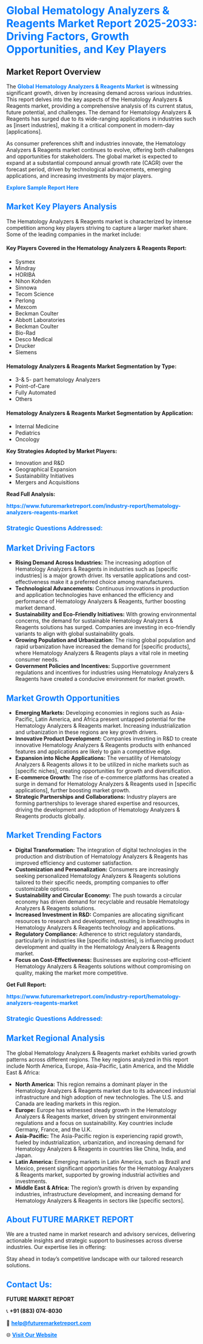 <h1 style="color: #007BFF;">Global Hematology Analyzers & Reagents Market Report 2025-2033: Driving Factors, Growth Opportunities, and Key Players</h1>

<section id="overview">
<h2>Market Report Overview</h2>
<p>The <a href="https://www.futuremarketreport.com/industry-report/hematology-analyzers-reagents-market" style="color: #007BFF; text-decoration: none;"><strong>Global Hematology Analyzers & Reagents Market</strong></a> is witnessing significant growth, driven by increasing demand across various industries. This report delves into the key aspects of the Hematology Analyzers & Reagents market, providing a comprehensive analysis of its current status, future potential, and challenges. The demand for Hematology Analyzers & Reagents has surged due to its wide-ranging applications in industries such as [insert industries], making it a critical component in modern-day [applications].</p>
<p>As consumer preferences shift and industries innovate, the Hematology Analyzers & Reagents market continues to evolve, offering both challenges and opportunities for stakeholders. The global market is expected to expand at a substantial compound annual growth rate (CAGR) over the forecast period, driven by technological advancements, emerging applications, and increasing investments by major players.</p>
</section>

<section id="overview">
<p><a href="https://www.futuremarketreport.com/request-sample/reportId=44105" style="color: #007BFF; text-decoration: none;"><strong>Explore Sample Report Here</strong></a></p>
</section>

<section id="key-players">
<h2 style="color: #007BFF;">Market Key Players Analysis</h2>
<p>The Hematology Analyzers & Reagents market is characterized by intense competition among key players striving to capture a larger market share. Some of the leading companies in the market include:</p>
<h4>Key Players Covered in the Hematology Analyzers & Reagents Report:</h4>
<ul><li>Sysmex</li><li>Mindray</li><li>HORIBA</li><li>Nihon Kohden</li><li>Sinnowa</li><li>Tecom Science</li><li>Perlong</li><li>Mexcom</li><li>Beckman Coulter</li><li>Abbott Laboratories</li><li>Beckman Coulter</li><li>Bio-Rad</li><li>Desco Medical</li><li>Drucker</li><li>Siemens</li></ul>
<h4>Hematology Analyzers & Reagents Market Segmentation by Type:</h4>
<ul><li>3-&amp; 5- part hematology Analyzers</li><li>Point-of-Care</li><li>Fully Automated</li><li>Others</li></ul>

<h4>Hematology Analyzers & Reagents Market Segmentation by Application:</h4>
<ul><li>Internal Medicine</li><li>Pediatrics</li><li>Oncology</li></ul>
<p><strong>Key Strategies Adopted by Market Players:</strong></p>
<ul>
<li>Innovation and R&D</li>
<li>Geographical Expansion</li>
<li>Sustainability Initiatives</li>
<li>Mergers and Acquisitions</li>
</ul>
</section>

<section>
<p><strong>Read Full Analysis: </strong></p><a href="https://www.futuremarketreport.com/industry-report/hematology-analyzers-reagents-market" style="color: #007BFF; text-decoration: none;"><strong>https://www.futuremarketreport.com/industry-report/hematology-analyzers-reagents-market</strong></a>
<h3 style="color: #007BFF;">Strategic Questions Addressed:</h3>
</section>

<section id="driving-factors">
<h2 style="color: #007BFF;">Market Driving Factors</h2>
<ul>
<li><strong>Rising Demand Across Industries:</strong> The increasing adoption of Hematology Analyzers & Reagents in industries such as [specific industries] is a major growth driver. Its versatile applications and cost-effectiveness make it a preferred choice among manufacturers.</li>
<li><strong>Technological Advancements:</strong> Continuous innovations in production and application technologies have enhanced the efficiency and performance of Hematology Analyzers & Reagents, further boosting market demand.</li>
<li><strong>Sustainability and Eco-Friendly Initiatives:</strong> With growing environmental concerns, the demand for sustainable Hematology Analyzers & Reagents solutions has surged. Companies are investing in eco-friendly variants to align with global sustainability goals.</li>
<li><strong>Growing Population and Urbanization:</strong> The rising global population and rapid urbanization have increased the demand for [specific products], where Hematology Analyzers & Reagents plays a vital role in meeting consumer needs.</li>
<li><strong>Government Policies and Incentives:</strong> Supportive government regulations and incentives for industries using Hematology Analyzers & Reagents have created a conducive environment for market growth.</li>
</ul>
</section>

<section id="growth-opportunities">
<h2 style="color: #007BFF;">Market Growth Opportunities</h2>
<ul>
<li><strong>Emerging Markets:</strong> Developing economies in regions such as Asia-Pacific, Latin America, and Africa present untapped potential for the Hematology Analyzers & Reagents market. Increasing industrialization and urbanization in these regions are key growth drivers.</li>
<li><strong>Innovative Product Development:</strong> Companies investing in R&D to create innovative Hematology Analyzers & Reagents products with enhanced features and applications are likely to gain a competitive edge.</li>
<li><strong>Expansion into Niche Applications:</strong> The versatility of Hematology Analyzers & Reagents allows it to be utilized in niche markets such as [specific niches], creating opportunities for growth and diversification.</li>
<li><strong>E-commerce Growth:</strong> The rise of e-commerce platforms has created a surge in demand for Hematology Analyzers & Reagents used in [specific applications], further boosting market growth.</li>
<li><strong>Strategic Partnerships and Collaborations:</strong> Industry players are forming partnerships to leverage shared expertise and resources, driving the development and adoption of Hematology Analyzers & Reagents products globally.</li>
</ul>
</section>

<section id="trending-factors">
<h2 style="color: #007BFF;">Market Trending Factors</h2>
<ul>
<li><strong>Digital Transformation:</strong> The integration of digital technologies in the production and distribution of Hematology Analyzers & Reagents has improved efficiency and customer satisfaction.</li>
<li><strong>Customization and Personalization:</strong> Consumers are increasingly seeking personalized Hematology Analyzers & Reagents solutions tailored to their specific needs, prompting companies to offer customizable options.</li>
<li><strong>Sustainability and Circular Economy:</strong> The push towards a circular economy has driven demand for recyclable and reusable Hematology Analyzers & Reagents solutions.</li>
<li><strong>Increased Investment in R&D:</strong> Companies are allocating significant resources to research and development, resulting in breakthroughs in Hematology Analyzers & Reagents technology and applications.</li>
<li><strong>Regulatory Compliance:</strong> Adherence to strict regulatory standards, particularly in industries like [specific industries], is influencing product development and quality in the Hematology Analyzers & Reagents market.</li>
<li><strong>Focus on Cost-Effectiveness:</strong> Businesses are exploring cost-efficient Hematology Analyzers & Reagents solutions without compromising on quality, making the market more competitive.</li>
</ul>
</section>

<section>
<p><strong>Get Full Report: </strong></p><a href="https://www.futuremarketreport.com/industry-report/hematology-analyzers-reagents-market" style="color: #007BFF; text-decoration: none;"><strong>https://www.futuremarketreport.com/industry-report/hematology-analyzers-reagents-market</strong></a>
<h3 style="color: #007BFF;">Strategic Questions Addressed:</h3>
</section>


<section id="regional-analysis">
<h2 style="color: #007BFF;">Market Regional Analysis</h2>
<p>The global Hematology Analyzers & Reagents market exhibits varied growth patterns across different regions. The key regions analyzed in this report include North America, Europe, Asia-Pacific, Latin America, and the Middle East & Africa:</p>
<ul>
<li><strong>North America:</strong> This region remains a dominant player in the Hematology Analyzers & Reagents market due to its advanced industrial infrastructure and high adoption of new technologies. The U.S. and Canada are leading markets in this region.</li>
<li><strong>Europe:</strong> Europe has witnessed steady growth in the Hematology Analyzers & Reagents market, driven by stringent environmental regulations and a focus on sustainability. Key countries include Germany, France, and the U.K.</li>
<li><strong>Asia-Pacific:</strong> The Asia-Pacific region is experiencing rapid growth, fueled by industrialization, urbanization, and increasing demand for Hematology Analyzers & Reagents in countries like China, India, and Japan.</li>
<li><strong>Latin America:</strong> Emerging markets in Latin America, such as Brazil and Mexico, present significant opportunities for the Hematology Analyzers & Reagents market, supported by growing industrial activities and investments.</li>
<li><strong>Middle East & Africa:</strong> The region’s growth is driven by expanding industries, infrastructure development, and increasing demand for Hematology Analyzers & Reagents in sectors like [specific sectors].</li>
</ul>
</section>

<footer>
<h2 style="color: #007BFF;">About FUTURE MARKET REPORT</h2>
<p>We are a trusted name in market research and advisory services, delivering actionable insights and strategic support to businesses across diverse industries. Our expertise lies in offering:</p>

<p>Stay ahead in today’s competitive landscape with our tailored research solutions.</p>

<h2 style="color: #007BFF;">Contact Us:</h2>
<p><strong>FUTURE MARKET REPORT</strong></p>
<p>📞 <strong>+91 (883) 074-8030</strong></p>
<p>📧 <strong><a href="mailto:help@futuremarketreport.com" style="color: #007BFF;">help@futuremarketreport.com</a></strong></p>
<p>🌐 <strong><a href="https://www.futuremarketreport.com/" style="color: #007BFF;">Visit Our Website</a></strong></p>
</footer>